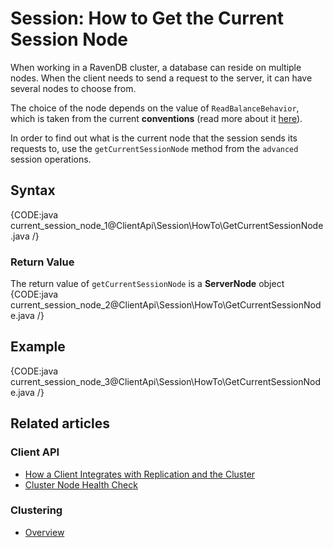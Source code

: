 # Session: How to Get the Current Session Node

When working in a RavenDB cluster, a database can reside on multiple nodes. When the client needs to send a request to the server, it can have several nodes to choose from.

The choice of the node depends on the value of `ReadBalanceBehavior`, which is taken from the current **conventions** (read more about it [here](../../../client-api/configuration/load-balance-and-failover)).

In order to find out what is the current node that the session sends its requests to, use the `getCurrentSessionNode` method  from the `advanced` session operations.

## Syntax

{CODE:java current_session_node_1@ClientApi\Session\HowTo\GetCurrentSessionNode.java /}

### Return Value

The return value of `getCurrentSessionNode` is a **ServerNode** object
{CODE:java current_session_node_2@ClientApi\Session\HowTo\GetCurrentSessionNode.java /}

## Example

{CODE:java current_session_node_3@ClientApi\Session\HowTo\GetCurrentSessionNode.java /}

## Related articles

### Client API

- [How a Client Integrates with Replication and the Cluster](../../../client-api/cluster/how-client-integrates-with-replication-and-cluster)
- [Cluster Node Health Check](../../../client-api/cluster/health-check)

### Clustering

- [Overview](../../../server/clustering/overview)
